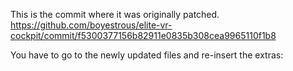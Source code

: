 This is the commit where it was originally patched.
https://github.com/boyestrous/elite-vr-cockpit/commit/f5300377156b82911e0835b308cea9965110f1b8


You have to go to the newly updated files and re-insert the extras:

